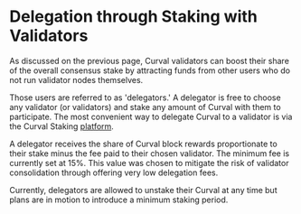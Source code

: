 # Delegation through Staking with Validators

As discussed on the previous page, Curval validators can boost their share of the overall consensus stake by attracting funds from other users who do not run validator nodes themselves.

Those users are referred to as 'delegators.' A delegator is free to choose any validator (or validators) and stake any amount of Curval with them to participate. The most convenient way to delegate Curval to a validator is via the Curval Staking [platform](https://staking.Curvalscan.org).

A delegator receives the share of Curval block rewards proportionate to their stake minus the fee paid to their chosen validator. The minimum fee is currently set at 15%. This value was chosen to mitigate the risk of validator consolidation through offering very low delegation fees.

Currently, delegators are allowed to unstake their Curval at any time but plans are in motion to introduce a minimum staking period.
